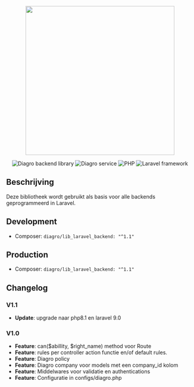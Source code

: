 <p align="center"><a href="https://www.diagro.be" target="_blank"><img src="https://diagro.be/assets/img/diagro-logo.svg" width="400"></a></p>

<p align="center">
<img src="https://img.shields.io/badge/project-lib_laravel_backend-yellowgreen" alt="Diagro backend library">
<img src="https://img.shields.io/badge/type-library-informational" alt="Diagro service">
<img src="https://img.shields.io/badge/php-8.1-blueviolet" alt="PHP">
<img src="https://img.shields.io/badge/laravel-9.0-red" alt="Laravel framework">
</p>

## Beschrijving

Deze bibliotheek wordt gebruikt als basis voor alle backends geprogrammeerd in Laravel.

## Development

* Composer: `diagro/lib_laravel_backend: "^1.1"`

## Production

* Composer: `diagro/lib_laravel_backend: "^1.1"`

## Changelog

### V1.1

* **Update**: upgrade naar php8.1 en laravel 9.0

### V1.0

* **Feature**: can($abillity, $right_name) method voor Route
* **Feature**: rules per controller action functie en/of default rules.
* **Feature**: Diagro policy
* **Feature**: Diagro company voor models met een company_id kolom
* **Feature**: Middelwares voor validatie en authentications
* **Feature**: Configuratie in configs/diagro.php